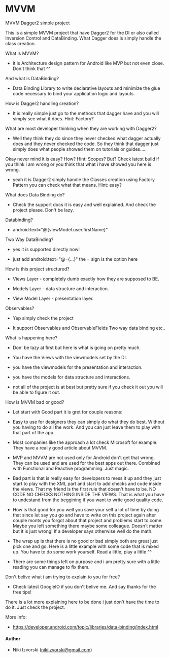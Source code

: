 # MVVM
MVVM Dagger2 simple project

This is a simple MVVM project that have Dagger2 for the DI or also called Inversion Control and DataBinding. What Dagger does is simply handle the class creation. 

What is MVVM? 

- it is Architecture design pattern for Android like MVP but not even close. Don't think that ^^

And what is DataBinding?

- Data Binding Library to write declarative layouts and minimize the glue code necessary to bind your application logic and layouts.

How is Dagger2 handling creation? 

- It is really simple just go to the methods that dagger have and you will simply see what it does. Hint: Factory?

What are most developer thinking when they are working with Dagger2? 

- Well they think they do since they never checked what dagger actually does and they never checked the code. So they think
that dagger just simply does what people showed them on tutorials or guides.....

Okay never mind it is easy? How? Hint: Scopes? But? Check latest build if you think i am wrong or you think that what i have showed you here is wrong.

- yeah it is Dagger2 simply handle the Classes creation using Factory Pattern you can check what that means. Hint: easy?

What does Data Binding do?

- Check the support docs it is easy and well explained. And check the project please. Don't be lazy.

Databinding?

- android:text="@{viewModel.user.firstName}"

Two Way DataBinding?

- yes it is supported directly now!

- just add android:text="@={...}" the = sign is the option here

How is this project structured?

- Views Layer - completely dumb exactly how they are supposed to BE.

- Models Layer - data structure and interaction.

- View Model Layer - presentation layer.

Observables?

- Yep simply check the project

- It support Observables and ObservableFields Two way data binding etc..

What is happening here?

- Don' be lazy at first but here is what is going on pretty much.

- You have the Views with the viewmodels set by the DI.

- you have the viewmodels for the presentation and interaction.

- you have the models for data structure and interactions.

- not all of the project is at best but pretty sure if you check it out you will be able to figure it out.

How is MVVM bad or good?

- Let start with Good part it is gret for couple reasons:
- Easy to use for designers they can simply do what they do best. Without you having to do all the work. And you can just leave them to play with that part of the app.
- Most companies like the approach a lot check Microsoft for example. They have a really good article about MVVM.
- MVP and MVVM are not used only for Android don't get that wrong. They can be used and are used for the best apps out there. Combined with Functional and Reactive programming. Just magic.

- Bad part is that is really easy for developers to mess it up and they just start to play with the XML part and start to add checks and code inside the views. That my friend is the first rule that doesn't have to be. NO CODE NO CHECKS NOTHING INSIDE THE VIEWS. That is what you have to undestand from the beggining if you want to write good quality code.
- How is that good for you well you save your self a lot of time by doing that since let say you go and have to write on this project again after couple monts you forgot about that project and problems start to come. Maybe you left something there maybe some colleague. Doesn't matter but it is just wrong! If a developer says otherwise well do the math.

- The wrap up is that there is no good or bad simply both are great just pick one and go. Here is a little example with some code that is mixed up. You have to do some work yourself. Read a little, play a little ^^

- There are some things left on purpose and i am pretty sure with a little reading you can manage to fix them.

Don't belive what i am trying to explain to you for free?

- Check latest GoogleIO if you don't belive me. And say thanks for the free tips!

There is a lot more explaining here to be done i just don't have the time to do it. Just check the project.

More Info:

- https://developer.android.com/topic/libraries/data-binding/index.html

#### Author

- Niki Izvorski (nikiizvorski@gmail.com)
